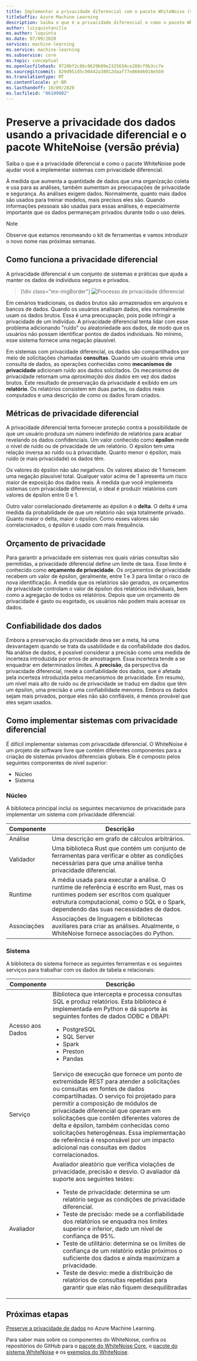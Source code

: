 ```yaml
---
title: Implementar a privacidade diferencial com o pacote WhiteNoise (versão prévia)
titleSuffix: Azure Machine Learning
description: Saiba o que é a privacidade diferencial e como o pacote WhiteNoise pode ajudar você a implementar sistemas privados diferenciais que preservam a privacidade dos dados.
author: luisquintanilla
ms.author: luquinta
ms.date: 07/09/2020
services: machine-learning
ms.service: machine-learning
ms.subservice: core
ms.topic: conceptual
ms.openlocfilehash: 9728bf2c86c0629b09e2325650ce288cf9b3cc7e
ms.sourcegitcommit: 829d951d5c90442a38012daaf77e86046018e5b9
ms.translationtype: MT
ms.contentlocale: pt-BR
ms.lasthandoff: 10/09/2020
ms.locfileid: "86199802"
---
```

# <a name="preserve-data-privacy-by-using-differential-privacy-and-the-whitenoise-package-preview"></a>Preserve a privacidade dos dados usando a privacidade diferencial e o pacote WhiteNoise (versão prévia)

Saiba o que é a privacidade diferencial e como o pacote WhiteNoise pode ajudar você a implementar sistemas com privacidade diferencial.

À medida que aumenta a quantidade de dados que uma organização coleta e usa para as análises, também aumentam as preocupações de privacidade e segurança. As análises exigem dados. Normalmente, quanto mais dados são usados para treinar modelos, mais precisos eles são. Quando informações pessoais são usadas para essas análises, é especialmente importante que os dados permaneçam privados durante todo o uso deles.

> [!NOTE]
> Observe que estamos renomeando o kit de ferramentas e vamos introduzir o novo nome nas próximas semanas. 

## <a name="how-differential-privacy-works"></a>Como funciona a privacidade diferencial

A privacidade diferencial é um conjunto de sistemas e práticas que ajuda a manter os dados de indivíduos seguros e privados.

> [!div class="mx-imgBorder"]
> ![Processo de privacidade diferencial](./media/concept-differential-privacy/differential-privacy-process.jpg)

Em cenários tradicionais, os dados brutos são armazenados em arquivos e bancos de dados. Quando os usuários analisam dados, eles normalmente usam os dados brutos. Essa é uma preocupação, pois pode infringir a privacidade de um indivíduo. A privacidade diferencial tenta lidar com esse problema adicionando "ruído" ou aleatoriedade aos dados, de modo que os usuários não possam identificar pontos de dados individuais. No mínimo, esse sistema fornece uma negação plausível.

Em sistemas com privacidade diferencial, os dados são compartilhados por meio de solicitações chamadas **consultas**. Quando um usuário envia uma consulta de dados, as operações conhecidas como **mecanismos de privacidade** adicionam ruído aos dados solicitados. Os mecanismos de privacidade retornam uma *aproximação dos dados* em vez dos dados brutos. Este resultado de preservação da privacidade é exibido em um **relatório**. Os relatórios consistem em duas partes, os dados reais computados e uma descrição de como os dados foram criados.

## <a name="differential-privacy-metrics"></a>Métricas de privacidade diferencial

A privacidade diferencial tenta fornecer proteção contra a possibilidade de que um usuário produza um número indefinido de relatórios para acabar revelando os dados confidenciais. Um valor conhecido como **épsilon** mede o nível de ruído ou de privacidade de um relatório. O épsilon tem uma relação inversa ao ruído ou à privacidade. Quanto menor o épsilon, mais ruído (e mais privacidade) os dados têm.

Os valores do épsilon não são negativos. Os valores abaixo de 1 fornecem uma negação plausível total. Qualquer valor acima de 1 apresenta um risco maior de exposição dos dados reais. À medida que você implementa sistemas com privacidade diferencial, o ideal é produzir relatórios com valores de épsilon entre 0 e 1.

Outro valor correlacionado diretamente ao épsilon é o **delta**. O delta é uma medida da probabilidade de que um relatório não seja totalmente privado. Quanto maior o delta, maior o épsilon. Como esses valores são correlacionados, o épsilon é usado com mais frequência.

## <a name="privacy-budget"></a>Orçamento de privacidade

Para garantir a privacidade em sistemas nos quais várias consultas são permitidas, a privacidade diferencial define um limite de taxa. Esse limite é conhecido como **orçamento de privacidade**. Os orçamentos de privacidade recebem um valor de épsilon, geralmente, entre 1 e 3 para limitar o risco de nova identificação. À medida que os relatórios são gerados, os orçamentos de privacidade controlam o valor de épsilon dos relatórios individuais, bem como a agregação de todos os relatórios. Depois que um orçamento de privacidade é gasto ou esgotado, os usuários não podem mais acessar os dados.  

## <a name="reliability-of-data"></a>Confiabilidade dos dados

Embora a preservação da privacidade deva ser a meta, há uma desvantagem quando se trata da usabilidade e da confiabilidade dos dados. Na análise de dados, é possível considerar a precisão como uma medida de incerteza introduzida por erros de amostragem. Essa incerteza tende a se enquadrar em determinados limites. A **precisão**, da perspectiva da privacidade diferencial, mede a confiabilidade dos dados, que é afetada pela incerteza introduzida pelos mecanismos de privacidade. Em resumo, um nível mais alto de ruído ou de privacidade se traduz em dados que têm um épsilon, uma precisão e uma confiabilidade menores. Embora os dados sejam mais privados, porque eles não são confiáveis, é menos provável que eles sejam usados.

## <a name="implementing-differentially-private-systems"></a>Como implementar sistemas com privacidade diferencial

É difícil implementar sistemas com privacidade diferencial. O WhiteNoise é um projeto de software livre que contém diferentes componentes para a criação de sistemas privados diferenciais globais. Ele é composto pelos seguintes componentes de nível superior:

- Núcleo
- Sistema

### <a name="core"></a>Núcleo

A biblioteca principal inclui os seguintes mecanismos de privacidade para implementar um sistema com privacidade diferencial:

|Componente  |Descrição  |
|---------|---------|
|Análise     | Uma descrição em grafo de cálculos arbitrários. |
|Validador     | Uma biblioteca Rust que contém um conjunto de ferramentas para verificar e obter as condições necessárias para que uma análise tenha privacidade diferencial.          |
|Runtime     | A média usada para executar a análise. O runtime de referência é escrito em Rust, mas os runtimes podem ser escritos com qualquer estrutura computacional, como o SQL e o Spark, dependendo das suas necessidades de dados.        |
|Associações     | Associações de linguagem e bibliotecas auxiliares para criar as análises. Atualmente, o WhiteNoise fornece associações do Python. |

### <a name="system"></a>Sistema

A biblioteca do sistema fornece as seguintes ferramentas e os seguintes serviços para trabalhar com os dados de tabela e relacionais:

|Componente  |Descrição  |
|---------|---------|
|Acesso aos Dados     | Biblioteca que intercepta e processa consultas SQL e produz relatórios. Esta biblioteca é implementada em Python e dá suporte às seguintes fontes de dados ODBC e DBAPI:<ul><li>PostgreSQL</li><li>SQL Server</li><li>Spark</li><li>Preston</li><li>Pandas</li></ul>|
|Serviço     | Serviço de execução que fornece um ponto de extremidade REST para atender a solicitações ou consultas em fontes de dados compartilhadas. O serviço foi projetado para permitir a composição de módulos de privacidade diferencial que operam em solicitações que contêm diferentes valores de delta e épsilon, também conhecidas como solicitações heterogêneas. Essa implementação de referência é responsável por um impacto adicional nas consultas em dados correlacionados. |
|Avaliador     | Avaliador aleatório que verifica violações de privacidade, precisão e desvio. O avaliador dá suporte aos seguintes testes: <ul><li>Teste de privacidade: determina se um relatório segue as condições de privacidade diferencial.</li><li>Teste de precisão: mede se a confiabilidade dos relatórios se enquadra nos limites superior e inferior, dado um nível de confiança de 95%.</li><li>Teste de utilitário: determina se os limites de confiança de um relatório estão próximos o suficiente dos dados e ainda maximizam a privacidade.</li><li>Teste de desvio: mede a distribuição de relatórios de consultas repetidas para garantir que elas não fiquem desequilibradas</li></ul> |

## <a name="next-steps"></a>Próximas etapas

[Preserve a privacidade de dados](how-to-differential-privacy.md) no Azure Machine Learning.

Para saber mais sobre os componentes do WhiteNoise, confira os repositórios do GitHub para o [pacote do WhiteNoise Core](https://github.com/opendifferentialprivacy/whitenoise-core), o [pacote do sistema WhiteNoise](https://github.com/opendifferentialprivacy/whitenoise-system) e os [exemplos do WhiteNoise](https://github.com/opendifferentialprivacy/whitenoise-samples).